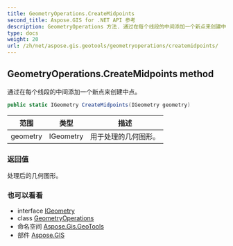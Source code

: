```yaml
---
title: GeometryOperations.CreateMidpoints
second_title: Aspose.GIS for .NET API 参考
description: GeometryOperations 方法. 通过在每个线段的中间添加一个新点来创建中点
type: docs
weight: 20
url: /zh/net/aspose.gis.geotools/geometryoperations/createmidpoints/
---
```

## GeometryOperations.CreateMidpoints method

通过在每个线段的中间添加一个新点来创建中点。

```csharp
public static IGeometry CreateMidpoints(IGeometry geometry)
```

| 范围 | 类型 | 描述 |
| --- | --- | --- |
| geometry | IGeometry | 用于处理的几何图形。 |

### 返回值

处理后的几何图形。

### 也可以看看

* interface [IGeometry](../../../aspose.gis.geometries/igeometry/)
* class [GeometryOperations](../)
* 命名空间 [Aspose.Gis.GeoTools](../../geometryoperations/)
* 部件 [Aspose.GIS](../../../)


